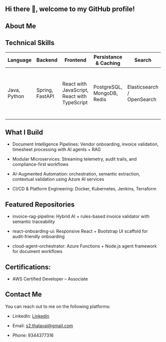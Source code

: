 ## Hi there 👋, welcome to my GitHub profile!

## About Me

##  Technical Skills

|  Language               |  Backend           |  Frontend           |  Persistance & Caching             |  Search             |  AI & ML           |  Cloud       |  Others            |
|--------------------------|----------------------|------------------------|--------------------------|-----------------------|----------------------|----------------|----------------------|
| Java, Python | Spring, FastAPI      | React with JavaScript, React with TypeScript   | PostgreSQL, MongoDB, Redis      | Elasticsearch / OpenSearch        | Azure AI Services     | Azure, AWS     | Git, Docker, K8S, ELK and OTel, Jenkins, Keycloak, Azure AD, ForgeRock |

## What I Build

- Document Intelligence Pipelines: Vendor onboarding, invoice validation, timesheet processing with AI agents + RAG

- Modular Microservices: Streaming telemetry, audit trails, and compliance-first workflows

- AI-Augmented Automation: orchestration, semantic extraction, contextual validation using Azure AI services

- CI/CD & Platform Engineering: Docker, Kubernetes, Jenkins, Terraform

## Featured Repositories

- invoice-rag-pipeline: Hybrid AI + rules-based invoice validator with semantic traceability

- react-onboarding-ui: Responsive React + Bootstrap UI scaffold for audit-friendly onboarding

- cloud-agent-orchestrator: Azure Functions + Node.js agent framework for document workflows

## Certifications:

- AWS Certified Developer – Associate

## Contact Me

You can reach out to me on the following platforms:

- LinkedIn: [Linkedin](https://www.linkedin.com/in/sivasankar-thalavai/)

- Email: s2.thalavai@gmail.com

- Phone: 9344377316

